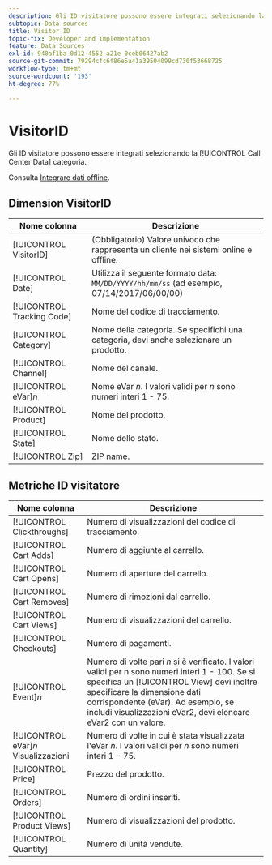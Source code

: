 ```yaml
---
description: Gli ID visitatore possono essere integrati selezionando la categoria Generico (ID transazione).
subtopic: Data sources
title: Visitor ID
topic-fix: Developer and implementation
feature: Data Sources
exl-id: 940af1ba-0d12-4552-a21e-0ceb06427ab2
source-git-commit: 79294cfc6f86e5a41a39504099cd730f53668725
workflow-type: tm+mt
source-wordcount: '193'
ht-degree: 77%

---
```


# VisitorID

Gli ID visitatore possono essere integrati selezionando la [!UICONTROL Call Center Data] categoria.

Consulta [Integrare dati offline](/help/import/c-data-sources/datasrc-integrating-offline-data.md).

## Dimension VisitorID

| Nome colonna | Descrizione |
|--- |--- |
| [!UICONTROL VisitorID] | (Obbligatorio) Valore univoco che rappresenta un cliente nei sistemi online e offline. |
| [!UICONTROL Date] | Utilizza il seguente formato data: `MM/DD/YYYY/hh/mm/ss` (ad esempio, 07/14/2017/06/00/00) |
| [!UICONTROL Tracking Code] | Nome del codice di tracciamento. |
| [!UICONTROL Category] | Nome della categoria. Se specifichi una categoria, devi anche selezionare un prodotto. |
| [!UICONTROL Channel] | Nome del canale. |
| [!UICONTROL eVar]*n* | Nome eVar *n*. I valori validi per *n* sono numeri interi 1 - 75. |
| [!UICONTROL Product] | Nome del prodotto. |
| [!UICONTROL State] | Nome dello stato. |
| [!UICONTROL Zip] | ZIP name. |

## Metriche ID visitatore

| Nome colonna | Descrizione |
| --- | --- |
| [!UICONTROL Clickthroughs] | Numero di visualizzazioni del codice di tracciamento. |
| [!UICONTROL Cart Adds] | Numero di aggiunte al carrello. |
| [!UICONTROL Cart Opens] | Numero di aperture del carrello. |
| [!UICONTROL Cart Removes] | Numero di rimozioni dal carrello. |
| [!UICONTROL Cart Views] | Numero di visualizzazioni del carrello. |
| [!UICONTROL Checkouts] | Numero di pagamenti. |
| [!UICONTROL Event]*n* | Numero di volte pari *n* si è verificato. I valori validi per n sono numeri interi 1 - 100.  Se si specifica un [!UICONTROL View] devi inoltre specificare la dimensione dati corrispondente (eVar). Ad esempio, se includi visualizzazioni eVar2, devi elencare eVar2 con un valore. |
| [!UICONTROL eVar]*n* Visualizzazioni | Numero di volte in cui è stata visualizzata l&#39;eVar *n*. I valori validi per *n* sono numeri interi 1 - 75. |
| [!UICONTROL Price] | Prezzo del prodotto. |
| [!UICONTROL Orders] | Numero di ordini inseriti. |
| [!UICONTROL Product Views] | Numero di visualizzazioni del prodotto. |
| [!UICONTROL Quantity] | Numero di unità vendute. |
